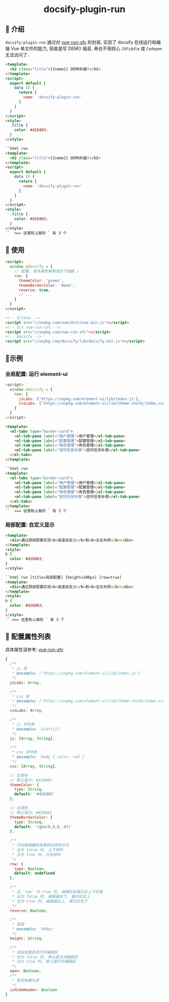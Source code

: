 <h1 align="center">docsify-plugin-run</h1>

## 🍏 介绍

`docsify-plugin-run` 通过对 [vue-run-sfc](https://github.com/dream2023/vue-run-sfc) 的封装, 实现了 docsify 在线运行和编辑 Vue 单文件的能力, 简直是写 DEMO 福音, 再也不用担心 `JSFiddle` 或 `Codepen` 无法访问了.

```html run [open=true]
<template>
  <h2 class="title">{{name}} DEMO利器!</h2>
</template>
<script>
  export default {
    data () {
      return {
        name: 'docsify-plugin-run'
      }
    }
  }
</script>
<style>
  .title {
    color: #42b983;
  }
</style>
```

```html
``html run
<template>
  <h2 class="title">{{name}} DEMO利器!</h2>
</template>
<script>
  export default {
    data () {
      return {
        name: 'docsify-plugin-run'
      }
    }
  }
</script>
<style>
  .title {
    color: #42b983;
  }
</style>
``  <== 这里和上面的 ` 有 3 个
```

## 🍎 使用

```html
<script>
  window.$docsify = {
    // 配置, 更多属性解释请往下面翻 ↓
    run: {
      themeColor: 'green',
      themeBorderColor: '#eee',
      reverse: true,
      // ...
    }
  }
</script>

<!-- 引入Vue -->
<script src="//unpkg.com/vue/dist/vue.min.js"></script>
<!-- 引入 vue-run-sfc -->
<script src="//unpkg.com/vue-run-sfc"></script>
<!-- docsify -->
<script src="//unpkg.com/docsify/lib/docsify.min.js"></script>
```

## 🍊示例

### 全局配置: 运行 element-ui
```js
<script>
  window.$docsify = {
    run: {
      jsLabs: ['https://unpkg.com/element-ui/lib/index.js'],
      cssLabs: ['https://unpkg.com/element-ui/lib/theme-chalk/index.css'],
    }
  }
</script>
```

```html run [jsLabs=https://unpkg.com/element-ui/lib/index.js] [cssLabs=https://unpkg.com/element-ui/lib/theme-chalk/index.css]
<template>
  <el-tabs type="border-card">
    <el-tab-pane label="用户管理">用户管理</el-tab-pane>
    <el-tab-pane label="配置管理">配置管理</el-tab-pane>
    <el-tab-pane label="角色管理">角色管理</el-tab-pane>
    <el-tab-pane label="定时任务补偿">定时任务补偿</el-tab-pane>
  </el-tabs>
</template>
```

```html
``html run
<template>
  <el-tabs type="border-card">
    <el-tab-pane label="用户管理">用户管理</el-tab-pane>
    <el-tab-pane label="配置管理">配置管理</el-tab-pane>
    <el-tab-pane label="角色管理">角色管理</el-tab-pane>
    <el-tab-pane label="定时任务补偿">定时任务补偿</el-tab-pane>
  </el-tabs>
</template>
``  <== 这里和上面的 ` 有 3 个
```

### 局部配置: 自定义显示

```html run [title=局部配置] [height=200px] [row=true]
<template>
  <div>通过局部配置实现<b>高度自定义</b>和<b>左右布局</b></div>
</template>
<style>
b {
  color: #42b983;
}
</style>
```

```html
``html run [title=局部配置] [height=200px] [row=true]
<template>
  <div>通过局部配置实现<b>高度自定义</b>和<b>左右布局</b></div>
</template>
<style>
b {
  color: #42b983;
}
</style>
`` <== 这里和上面的 ` 有 3 个
```

## 🍇 配置属性列表

具体属性请参考: [vue-run-sfc](https://github.com/dream2023/vue-run-sfc#props-%E5%B1%9E%E6%80%A7%E8%AF%B4%E6%98%8E)

```js
{
  /**
   * js 库
   * @example: ['https://unpkg.com/element-ui/lib/index.js']
   */
  jsLabs: Array,

  /**
   * css 库
   * @example: ['https://unpkg.com/element-ui/lib/theme-chalk/index.css']
   */
  cssLabs: Array,

  /**
   * js 字符串
   * @example: 'alert(1)'
   */
  js: [Array, String],

  /**
   * css 字符串
   * @example: 'body { color: red }'
   */
  css: [Array, String],

  // 主题色
  // 默认值为: #42b983
  themeColor: {
    type: String,
    default: '#42b983'
  },

  // 主题色
  // 默认值为: #42b983
  themeBorderColor: {
    type: String,
    default: 'rgba(0,0,0,.07)'
  },

  /**
   * 代码编辑器和效果预览排列方式
   * 当为 false 时, 上下排列
   * 当为 true 时, 左右排列
   */
  row: {
    type: Boolean,
    default: undefined
  },

  /**
   * 当 `row` 为 true 时, 编辑区和展示区上下位置
   * 当为 false 时, 编辑器在下, 展示区在上
   * 当为 true 时, 编辑器在上, 展示区在下
   */
  reverse: Boolean,

  /**
   * 高度
   * @example: '400px'
   */
  height: String,

  /**
   * 初始加载是否打开编辑区
   * 当为 false 时, 默认是关闭编辑区
   * 当为 true 时, 默认是打开编辑区
   */
  open: Boolean,
  /**
   * 是否隐藏头部
   */
  isHideHeader: Boolean
}
```
